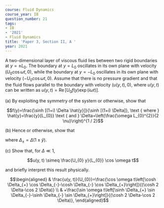 ```yaml
---
course: Fluid Dynamics
course_year: IB
question_number: 21
tags:
- IB
- '2021'
- Fluid Dynamics
title: 'Paper 3, Section II, A '
year: 2021
---
```




A two-dimensional layer of viscous fluid lies between two rigid boundaries at $y=\pm L_{0}$. The boundary at $y=L_{0}$ oscillates in its own plane with velocity $\left(U_{0} \cos \omega t, 0\right)$, while the boundary at $y=-L_{0}$ oscillates in its own plane with velocity $\left(-U_{0} \cos \omega t, 0\right)$. Assume that there is no pressure gradient and that the fluid flows parallel to the boundary with velocity $(u(y, t), 0)$, where $u(y, t)$ can be written as $u(y, t)=\operatorname{Re}\left[U_{0} f(y) \exp (i \omega t)\right]$.

(a) By exploiting the symmetry of the system or otherwise, show that

$$f(y)=\frac{\sinh [(1+i) \Delta \hat{y}]}{\sinh [(1+i) \Delta]}, \text { where } \hat{y}=\frac{y}{L_{0}} \text { and } \Delta=\left(\frac{\omega L_{0}^{2}}{2 \nu}\right)^{1 / 2}$$

(b) Hence or otherwise, show that

where $\Delta_{\pm}=\Delta(1 \pm \hat{y})$.

(c) Show that, for $\Delta \ll 1$,

$$u(y, t) \simeq \frac{U_{0} y}{L_{0}} \cos \omega t$$

and briefly interpret this result physically.

$$\begin{aligned}
& \frac{u(y, t)}{U_{0}}=\frac{\cos \omega t\left[\cosh \Delta_{+} \cos \Delta_{-}-\cosh \Delta_{-} \cos \Delta_{+}\right]}{(\cosh 2 \Delta-\cos 2 \Delta)} \\
& +\frac{\sin \omega t\left[\sinh \Delta_{+} \sin \Delta_{-}-\sinh \Delta_{-} \sin \Delta_{+}\right]}{(\cosh 2 \Delta-\cos 2 \Delta)}, 
\end{aligned}$$